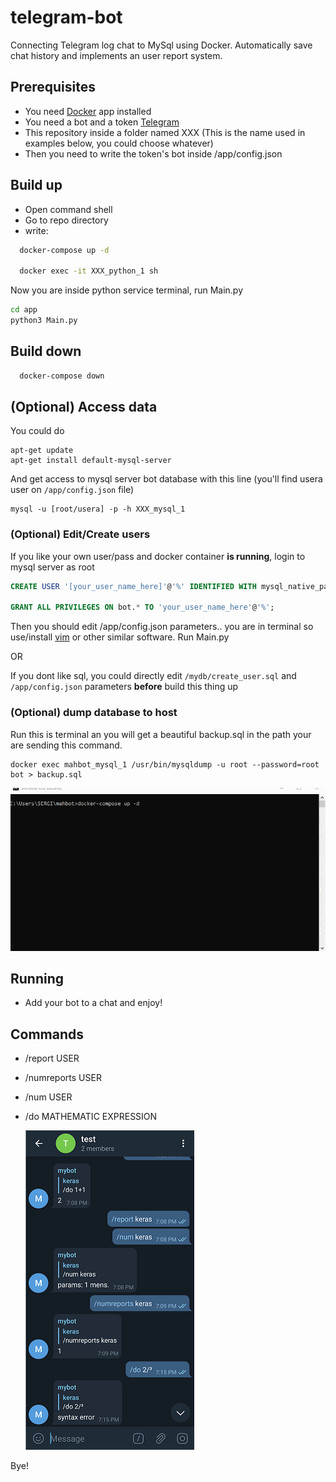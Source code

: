 # telegram-bot
Connecting Telegram log chat to MySql using Docker. Automatically save chat history and implements an user report system.

## Prerequisites
- You need [Docker](https://docs.docker.com/desktop/) app installed
- You need a bot and a token [Telegram](https://core.telegram.org/bots#3-how-do-i-create-a-bot)
- This repository inside a folder named XXX (This is the name used in examples below, you could choose whatever)
- Then you need to write the token's bot inside /app/config.json

## Build up
- Open command shell
- Go to repo directory
- write:
``` Bash
  docker-compose up -d
  
  docker exec -it XXX_python_1 sh
  ```
  Now you are inside python service terminal, run Main.py
  ``` Bash
  cd app
  python3 Main.py
  ```
## Build down
``` Bash
  docker-compose down
  ````
## (Optional) Access data
  You could do
  ``` Shell
  apt-get update
  apt-get install default-mysql-server
  ```
  And get access to mysql server bot database with this line (you'll find usera user on ```/app/config.json``` file)
  ```  
  mysql -u [root/usera] -p -h XXX_mysql_1
  ```
  
  ### (Optional) Edit/Create users
  If you like your own user/pass and docker container **is running**, login to mysql server as root
  ``` SQL
  CREATE USER '[your_user_name_here]'@'%' IDENTIFIED WITH mysql_native_password BY 'your_user_password_here';

  GRANT ALL PRIVILEGES ON bot.* TO 'your_user_name_here'@'%';
  ```
  Then you should edit /app/config.json parameters..  you are in terminal so use/install [vim](https://www.vim.org/) or other similar software. Run Main.py
  
  OR
  
  If you dont like sql, you could directly edit ```/mydb/create_user.sql``` and ```/app/config.json``` parameters **before** build this thing up
  ### (Optional) dump database to host
  Run this is terminal an you will get a beautiful backup.sql in the path your are sending this command.
  ```
  docker exec mahbot_mysql_1 /usr/bin/mysqldump -u root --password=root bot > backup.sql
  ```
  
  <img src="gif.gif">
  
## Running
- Add your bot to a chat and enjoy!

## Commands
- /report USER
- /numreports USER
- /num USER
- /do MATHEMATIC EXPRESSION

  <img src="Screenshot.png">
  
 Bye!
